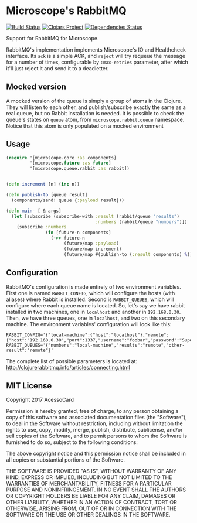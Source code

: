 # Microscope's RabbitMQ

[![Build Status](https://travis-ci.org/acessocard/microscope-rabbit.svg?branch=master)](https://travis-ci.org/acessocard/microscope-rabbit)
[![Clojars Project](https://img.shields.io/clojars/v/microscope/rabbit.svg)](https://clojars.org/microscope/rabbit)
[![Dependencies Status](https://jarkeeper.com/acessocard/microscope-rabbit/status.svg)](https://jarkeeper.com/acessocard/microscope-rabbit)

Support for RabbitMQ for Microscope.

RabbitMQ's implementation implements Microscope's IO and Healthcheck interface. Its `ack`
is a simple ACK, and `reject` will try requeue the message for a number of times,
configurable by `:max-retries` parameter, after which it'll just reject it and send it to
a deadletter.

## Mocked version

A mocked version of the queue is simply a group of atoms in the Clojure. They will listen
to each other, and publish/subscribe exactly the same as a real queue, but no Rabbit
installation is needed. It is possible to check the queue's states on `queue` atom, from
`microscope.rabbit.queue` namespace. Notice that this atom is only populated on a mocked
environment

## Usage

```clojure
(require '[microscope.core :as components]
         '[microscope.future :as future]
         '[microscope.queue.rabbit :as rabbit])


(defn increment [n] (inc n))

(defn publish-to [queue result]
  (components/send! queue {:payload result}))

(defn main- [ & args]
  (let [subscribe (subscribe-with :result (rabbit/queue "results")
                                  :numbers (rabbit/queue "numbers")])
    (subscribe :numbers
               (fn [future-n components]
                 (->> future-n
                      (future/map :payload)
                      (future/map increment)
                      (future/map #(publish-to (:result components) %)))))))
```

## Configuration

RabbitMQ's configuration is made entirely of two environment variables. First one
is named `RABBIT_CONFIG`, which will configure the hosts (with aliases) where Rabbit is
installed. Second is `RABBIT_QUEUES`, which will configure where each queue name is
located. So, let's say we have rabbit installed in two machines, one in `localhost`
and another in `192.168.0.30`. Then, we have three queues, one in `localhost`, and two
on this secondary machine. The environment variables' configuration will look like this:

```
RABBIT_CONFIG='{"local-machine":{"host":"localhost"},"remote":{"host":"192.168.0.30","port":1337,"username":"foobar","password":"SuperSecretPassword"}}'
RABBIT_QUEUES='{"numbers":"local-machine","results":"remote","other-result":"remote"}'
```

The complete list of possible parameters is located at:
http://clojurerabbitmq.info/articles/connecting.html

## MIT License

Copyright 2017 AcessoCard

Permission is hereby granted, free of charge, to any person obtaining a copy of this software and associated documentation files (the "Software"), to deal in the Software without restriction, including without limitation the rights to use, copy, modify, merge, publish, distribute, sublicense, and/or sell copies of the Software, and to permit persons to whom the Software is furnished to do so, subject to the following conditions:

The above copyright notice and this permission notice shall be included in all copies or substantial portions of the Software.

THE SOFTWARE IS PROVIDED "AS IS", WITHOUT WARRANTY OF ANY KIND, EXPRESS OR IMPLIED, INCLUDING BUT NOT LIMITED TO THE WARRANTIES OF MERCHANTABILITY, FITNESS FOR A PARTICULAR PURPOSE AND NONINFRINGEMENT. IN NO EVENT SHALL THE AUTHORS OR COPYRIGHT HOLDERS BE LIABLE FOR ANY CLAIM, DAMAGES OR OTHER LIABILITY, WHETHER IN AN ACTION OF CONTRACT, TORT OR OTHERWISE, ARISING FROM, OUT OF OR IN CONNECTION WITH THE SOFTWARE OR THE USE OR OTHER DEALINGS IN THE SOFTWARE.
